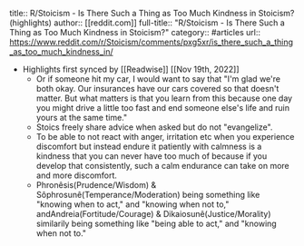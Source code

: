 title:: R/Stoicism - Is There Such a Thing as Too Much Kindness in Stoicism? (highlights)
author:: [[reddit.com]]
full-title:: "R/Stoicism - Is There Such a Thing as Too Much Kindness in Stoicism?"
category:: #articles
url:: https://www.reddit.com/r/Stoicism/comments/pxg5xr/is_there_such_a_thing_as_too_much_kindness_in/

- Highlights first synced by [[Readwise]] [[Nov 19th, 2022]]
	- Or if someone hit my car, I would want to say that "I'm glad we're both okay. Our insurances have our cars covered so that doesn't matter. But what matters is that you learn from this because one day you might drive a little too fast and end someone else's life and ruin yours at the same time."
	- Stoics freely share advice when asked but do not "evangelize".
	- To be able to not react with anger, irritation etc when you experience discomfort but instead endure it patiently with calmness is a kindness that you can never have too much of because if you develop that consistently, such a calm endurance can take on more and more discomfort.
	- Phronêsis(Prudence/Wisdom) & Sôphrosunê(Temperance/Moderation) being something like "knowing when to act," and "knowing when not to," andAndreia(Fortitude/Courage) & Dikaiosunê(Justice/Morality) similarily being something like "being able to act," and "knowing when not to."